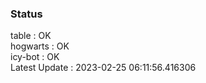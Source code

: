 ### Status


table : OK  
hogwarts : OK  
icy-bot : OK  
Latest Update : 2023-02-25 06:11:56.416306
